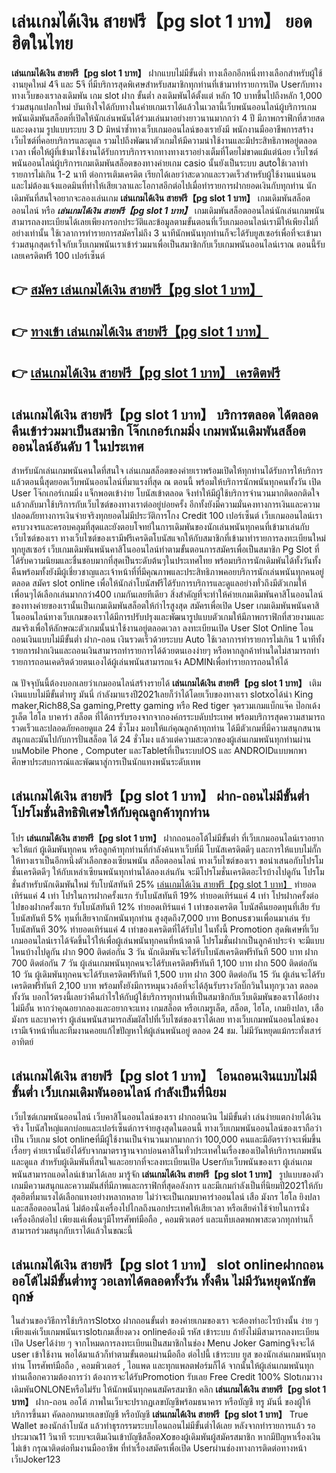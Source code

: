 # เล่นเกมได้เงิน สายฟรี【pg slot 1 บาท】  ยอดฮิตในไทย

**เล่นเกมได้เงิน สายฟรี【pg slot 1 บาท】** ฝากแบบไม่มีขั้นต่ำ  ทางเลือกอีกหนึ่งทางเลือกสำหรับผู้ใช้งานยุคใหม่ 4จี และ 5จี ที่มีบริการสุดพิเศษสำหรับสมาชิกทุกท่านที่เข้ามาทำรายการเปิด Userกับทางทางเว็บของเราลงเดิมพัน เกม slot  ฝาก ขั้นต่ำ ลงเดิมพันได้ตั้งแต่ หลัก 10 บาทขึ้นไปถึงหลัก 1,000 ร่วมสนุกแปลกใหม่ บันเทิงใจได้กับทางในค่ายเกมเราได้แล้วในเวลานี้เว็บพนันออนไลน์ผู้บริการเกมพนันเดิมพันสล็อตที่เปิดให้นักเล่นพนันได้ร่วมเล่นมาอย่างยาวนานมากกว่า 4 ปี มีภาพกราฟิกที่สวยสดและงดงาม รูปแบบระบบ 3 D
มิหนำซ้ำทางเว็บเกมออนไลน์ของเรายังมี พนักงานมืออาชีพการสร้างเว็บไซต์ที่คอยบริการและดูแล  รวมไปถึงพัฒนาตัวเกมให้มีความน่าใช้งานและมีประสิทธิภาพอยู่ตลอดเวลา เพื่อให้ผู้ที่เข้ามาใช้งานได้รับการบริการจากทางทางเราอย่างเต็มที่โดยไม่ขาดแม้แต่น้อย เว็บไซต์พนันออนไลน์ผู้บริการเกมเดิมพันสล็อตของทางค่ายเกม casio นั้นยังเป็นระบบ autoใช้เวลาทำรายการไม่เกิน 1-2 นาที ต่อการเติมเครดิต เรียกได้เลยว่าสะดวกและรวดเร็วสำหรับผู้ใช้งานแน่นอนและไม่ต้องแจ้งแอดมินที่ทำให้เสียเวลาและโอกาสอีกต่อไปเมื่อทำรายการฝากยอดเงินกับทุกท่าน
นักเดิมพันที่สนใจอยากจะลองเล่นเกม **เล่นเกมได้เงิน สายฟรี【pg slot 1 บาท】** เกมเดิมพันสล็อตออนไลน์ หรือ ***เล่นเกมได้เงิน สายฟรี【pg slot 1 บาท】*** เกมเดิมพันสล็อตออนไลน์นักเล่นเกมพนันสามารถลงทะเบียนได้เลยเพียงกรอกประวัติและข้อมูลตามขั้นตอนที่เว็บเกมออนไลน์เรามีให้เพียงไม่กี่อย่างเท่านั้น ใช้เวลาการทำรายการสมัครไม่ถึง 3 นาทีนักพนันทุกท่านก็จะได้รับยูสเซอร์เพื่อที่จะเข้ามาร่วมสนุกสุดเร้าใจกับเว็บเกมพนันเราเข้าร่วมมาเพื่อเป็นสมาชิกกับเว็บเกมพนันออนไลน์เราณ ตอนนี้รับเลยเครดิตฟรี 100 เปอร์เซ็นต์

## 👉 [สมัคร เล่นเกมได้เงิน สายฟรี【pg slot 1 บาท】](https://archa888.com/)
## 👉 [ทางเข้า เล่นเกมได้เงิน สายฟรี【pg slot 1 บาท】](https://archa888.com/)
## 👉 [เล่นเกมได้เงิน สายฟรี【pg slot 1 บาท】 เครดิตฟรี](https://archa888.com/)

## เล่นเกมได้เงิน สายฟรี【pg slot 1 บาท】 บริการตลอด ได้ตลอดคืนเข้าร่วมมาเป็นสมาชิก โจ๊กเกอร์เกมมิ่ง เกมพนันเดิมพันสล็อตออนไลน์อันดับ 1 ในประเทศ

สำหรับนักเล่นเกมพนันคนใดที่สนใจ เล่นเกมสล็อตของค่ายเราพร้อมเปิดให้ทุกท่านได้รับการให้บริการแล้วตอนนี้สุดยอดเว็บพนันออนไลน์ที่มาแรงที่สุด ณ ตอนนี้ พร้อมให้บริการนักพนันทุกคนทั้งวัน เปิด User โจ๊กเกอร์เกมมิ่ง แจ็กพอตเข้าง่าย โบนัสเข้าตลอด จึงทำให้มีผู้ใช้บริการจำนวนมากติดอกติดใจแล้วกลับมาใช้บริการกับเว็บไซต์ของทางเราต่ออยู่บ่อยครั้ง อีกทั้งยังมีความมั่นคงทางการเงินและความปลอดภัยทางการเงินจ่ายจริงทุกยอดไม่มีประวัติการโกง Credit 100 เปอร์เซ็นต์ เว็บเกมออนไลน์เราครบวงจรและครอบคลุมที่สุดและยังตอบโจทย์ในการเดิมพันของนักเล่นพนันทุกคนที่เข้ามาเล่นกับเว็บไซต์ของเรา
ทางเว็บไซต์ของเรามีฟรีเครดิตโบนัสแจกให้กับสมาชิกที่เข้ามาทำรายการลงทะเบียนใหม่ทุกยูสเซอร์ เว็บเกมเดิมพันพนันคาสิโนออนไลน์ทำตามขั้นตอนการสมัครเพื่อเป็นสมาชิก  Pg Slot ที่ได้รับความนิยมและชื่นชอบมากที่สุดเป็นระดับต้นๆในประเทศไทย พร้อมบริการนักเดิมพันได้ทั้งวันทั้งคืนพร้อมทั้งยังมีผู้เชี่ยวชาญและเจ้าหน้าที่ที่มีคุณภาพและประสิทธิภาพคอยบริการนักเล่นพนันทุกคนอยู่ตลอด สมัคร slot online เพื่อให้นักล่าโบนัสฟรีได้รับการบริการและดูแลอย่างทั่วถึงมีตัวเกมให้เพื่อนๆได้เลือกเล่นมากกว่า400 เกมกันเลยทีเดียว
สิ่งสำคัญที่จะทำให้ค่ายเกมเดิมพันคาสิโนออนไลน์ของทางค่ายของเรานั้นเป็นเกมเดิมพันสล็อตให้กำไรสูงสุด สมัครเพื่อเปิด User  เกมเดิมพันพนันคาสิโนออนไลน์ทางเว็บเกมของเราได้มีการปรับปรุงและพัฒนารูปแบบตัวเกมให้มีภาพกราฟิกที่สวยงามและสมจริงเพื่อให้ลักษณะตัวเกมนั้นน่าใช้งานอยู่ตลอดเวลา ลงทะเบียนเปิด User Slot Online โอนถอนเงินแบบไม่มีขั้นต่ำ ฝาก-ถอน เงินรวดเร็วด้วยระบบ Auto ใช้เวลาการทำรายการไม่เกิน 1 นาทีทั้งรายการฝากเงินและถอนเงินสามารถทำรายการได้ด้วยตนเองง่ายๆ หรือหากลูกค้าท่านใดไม่สามารถทำรายการถอนเคดริตด้วยตนเองได้ผู้เล่นพนันสามารถแจ้ง ADMINเพื่อทำรายการถอนให้ได้

ณ ปัจจุบันนี้ต้องบอกเลยว่าเกมออนไลน์สร้างรายได้ **เล่นเกมได้เงิน สายฟรี【pg slot 1 บาท】** เติมเงินแบบไม่มีขั้นต่ำทรู มันนี่ กำลังมาแรงปี2021เลยก็ว่าได้โดยเว็บของทางเรา slotxoได้นำ  King maker,Rich88,Sa gaming,Pretty gaming  หรือ Red tiger จุดรวมเกมแบ็กแจ๊ค ป๊อกเด้ง รูเล็ต ไฮโล บาคาร่า สล็อต ที่ได้การรับรองจากจากองค์กรระบดับประเทศ พร้อมบริการสุดความสามารถรวดเร็วและปลอดภัยคอยดูแล 24 ชั่วโมง มอบให้แก่คุณลูกค้าทุกท่าน ได้มีตัวเกมที่มีความสนุกสนานสนุกและมันไปกับการปั่นสล็อต ได้ 24 ชั่วโมง แล้วแต่ความสะดวกของผู้เล่นเกมพนันทุกท่านผ่านบนMobile Phone , Computer และTabletที่เป็นระบบIOS และ ANDROIDแบบพกพา ศึกษาประสบการณ์และพัฒนาสู่การเป็นนักแทงพนันระดับเทพ

## เล่นเกมได้เงิน สายฟรี【pg slot 1 บาท】 ฝาก-ถอนไม่มีขั้นต่ำ โปรโมชั่นสิทธิพิเศษให้กับคุณลูกค้าทุกท่าน

โปร **เล่นเกมได้เงิน สายฟรี【pg slot 1 บาท】** ฝากถอนออโต้ไม่มีขั้นต่ำ ที่เว็บเกมออนไลน์เราอยากจะให้แก่  ผู้เดิมพันทุกคน หรือลูกค้าทุกท่านที่กำลังค้นหาเว็บที่มี โบนัสเครดิตดีๆ และการให้แบบไม่กั๊ก ให้ทางเราเป็นอีกหนึ่งตัวเลือกของเซียนพนัน สล็อตออนไลน์ ทางเว็บไซต์ของเรา ขอนำเสนอกับโปรโมชั่นเครดิตดีๆ ให้กับเหล่าเซียนพนันทุกท่านได้ลองเล่นกัน จะมีโปรโมชั่นเครดิตอะไรบ้างไปดูกัน
โปรโมชั่นสำหรับนักเดิมพันใหม่ รับโบนัสทันที 25% [เล่นเกมได้เงิน สายฟรี【pg slot 1 บาท】](https://archa888.com/) ทำยอดเทิร์นแค่ 4 เท่า
โปรในการฝากครั้งแรก รับโบนัสทันที 19% ทำยอดเทิร์นแค่ 4 เท่า
โปรฝากครั้งต่อไปของฝากครั้งแรก รับโบนัสทันที 12% ทำยอดเทิร์นแค่ 1 เท่าของเครดิต
โบนัสคืนยอดทุนที่เสีย รับโบนัสทันที 5% ทุนที่เสียจากนักพนันทุกท่าน สูงสุดถึง7,000 บาท
Bonusชวนเพื่อนมาเล่น รับโบนัสทันที 30% ทำยอดเทิร์นแค่ 4 เท่าของเครดิตที่ได้รับไป
ในทั้งนี้ Promotion สุดพิเศษที่เว็บเกมออนไลน์เราได้จัดขึ้นไว้ให้เพื่อผู้เล่นพนันทุกคนที่หน้าตาดี โปรโมชั่นฝากเป็นลูกค้าประจำ จะมีแบบไหนบ้างไปดูกัน
ฝาก 900 ติดต่อกัน 3 วัน นักเดิมพันจะได้รับโบนัสเครดิตฟรีทันที 500 บาท
ฝาก 700 ติดต่อกัน 7 วัน ผู้เล่นเกมพนันทุกคนจะได้รับเครดิตฟรีทันที 1,100 บาท
ฝาก 500 ติดต่อกัน 10 วัน ผู้เดิมพันทุกคนจะได้รับเครดิตฟรีทันที 1,500 บาท
ฝาก 300 ติดต่อกัน 15 วัน ผู้เล่นจะได้รับเครดิตฟรีทันที 2,100 บาท
พร้อมทั้งยังมีการหมุนวงล้อที่จะได้ลุ้นรับรางวัลบิ๊กวินในทุกๆเวลา ตลอดทั้งวัน บอกไว้ตรงนี้เลยว่าคืนกำไรให้กับผู้ใช้บริการทุกท่านที่เป็นสมาชิกกับเว็บเดิมพันของเราได้อย่างไม่มีอั้น หากว่าคุณอยากลองและอยากจะแทง เกมสล็อต หรือเกมรูเล็ต, สล็อต, ไฮโล, เกมยิงปลา, เสือมังกร และบาคาร่า ผู้เล่นพนันสามารถสัมผัสไปที่เว็บไซต์ของเราได้เลย ทางเว็บเกมพนันออนไลน์ของเรามีเจ้าหน้าที่และทีมงานคอยแก้ไขปัญหาให้ผู้เล่นพนันอยู่ ตลอด 24 ชม. ไม่มีวันหยุดแม้กระทั่งเสาร์อาทิตย์

## เล่นเกมได้เงิน สายฟรี【pg slot 1 บาท】 โอนถอนเงินแบบไม่มีขั้นต่ำ  เว็บเกมเดิมพันออนไลน์ กำลังเป็นที่นิยม

เว็บไซต์เกมพนันออนไลน์ เว็บคาสิโนออนไลน์ของเรา ฝากถอนเงิน ไม่มีขั้นต่ำ เล่นง่ายแตกง่ายได้เงินจริง โบนัสใหญ่แตกบ่อยและเปอร์เซ็นต์การจ่ายสูงสุดในตอนนี้ ทางเว็บเกมพนันออนไลน์ของเราถือว่าเป็น เว็บเกม slot onlineที่มีผู้ใช้งานเป็นจำนวนมากมากกว่า 100,000 คนและมีอัตราว่าจะเพิ่มขึ้นเรื่อยๆ ค่ายเรานั้นยังได้รับจากมาตราฐานจากบ่อนคาสิโนทั่วประเทศในเรื่องของเปิดให้บริการเกมพนันและดูแล สำหรับผู้เดิมพันที่สนใจและอยากที่จะลงทะเบียนเปิด Userกับเว็บพนันของเรา ผู้เล่นเกมพนันสามารถแอดไลน์เข้ามาได้เลย
	มารู้จัก **เล่นเกมได้เงิน สายฟรี【pg slot 1 บาท】** รูปแบบของตัวเกมมีความสนุกและความมันส์ที่มีภาพและกราฟิกที่สุดอลังการ และมีเกมกำลังเป็นที่นิยมปี2021ให้กับสุดฮิตที่มาแรงได้เลือกแทงอย่างหลากหลาย  ไม่ว่าจะเป็นเกมบาคาร่าออนไลน์ เสือ มังกร ไฮโล ยิงปลา และสล็อตออนไลน์ ไม่ต้องนั่งเครื่องไปไกลถึงนอกประเทศให้เสียเวลา หรือเสียค่าใช้จ่ายในการนั่งเครื่องอีกต่อไป เพียงแค่เพื่อนๆมีโทรศัพท์มือถือ , คอมพิวเตอร์ และแท็บเลตพกพาสะดวกทุกท่านก็สามารถร่วมสนุกกับเราได้แล้วในขณะนี้

## เล่นเกมได้เงิน สายฟรี【pg slot 1 บาท】 slot onlineฝากถอนออโต้ไม่มีขั้นต่ำทรู วอเลทได้ตลอดทั้งวัน ทั้งคืน ไม่มีวันหยุดนักขัตฤกษ์

ในส่วนของวิธีการใช้บริการSlotxo ฝากถอนขั้นต่ำ ของค่ายเกมของเรา จะต้องทำอะไรบ้างนั้น ง่าย ๆ เพียงแค่เว็บเกมพนันเราslotเกมเสี่ยงดวง onlineต้องมี รหัส เข้าระบบ ถ้ายังไม่มีสามารถลงทะเบียนเปิด Userได้ง่าย ๆ จากโหมดการลงทะเบียนเป็นสมาชิกในช่อง Menu Joker Gamingจึงจะได้ user เข้าใช้งาน พอได้มาแล้วก็ทำตามขั้นตอนผ่านมือถือ ต่อไปนี้
เข้าระบบ ยูส  ของนักเล่นเกมพนันทุกท่าน โทรศัพท์มือถือ , คอมพิวเตอร์ , ไอแพด และทุกแพลตฟอร์มก็ได้
จากนั้นให้ผู้เล่นเกมพนันทุกท่านเลือกความต้องการว่า ต้องการจะได้รับPromotion รับเลย Free Credit 100% SlotเกมวางเดิมพันONLONEหรือไม่รับ
ให้นักพนันทุกคนสมัครสมาชิก คลิก **เล่นเกมได้เงิน สายฟรี【pg slot 1 บาท】** ฝาก-ถอน ออโต้ ภาพในเว็บจะปรากฏเลขบัญชีพร้อมธนาคาร หรือบัญชี ทรู มันนี่ ของผู้ให้บริการขึ้นมา
คัดลอกหมายเลขบัญชี หรือบัญชี **เล่นเกมได้เงิน สายฟรี【pg slot 1 บาท】** True Wallet ของนักล่าโบนัส แล้วทำธุรกรรมระบบโอนถอนไม่มีขั้นต่ำได้เลย
หลังจากทำรายการแล้ว รอประมาณ11 วินาที ระบบจะเติมเงินเข้าบัญชีสล็อตXoของผู้เดิมพันผู้สมัครสมาชิก
หากมีปัญหาเรื่องเงินไม่เข้า กรุณาติดต่อทีมงานมืออาชีพ ที่ทำเรื่องสมัครเพื่อเปิด Userผ่านช่องทางการติดต่อทางหน้าเว็บJoker123


